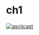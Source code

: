 # ch1
[![asciicast](https://asciinema.org/a/113463.png)](https://asciinema.org/a/oyzqwAWqOcxBYqLRoBQFNZu7Y)
